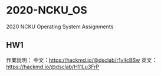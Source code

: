 # 2020-NCKU_OS
2020 NCKU Operating System Assignments

## HW1
作業說明：
中文：https://hackmd.io/@dsclab/r1viIcBSw
英文：https://hackmd.io/@dsclab/H11Lu3FrP

